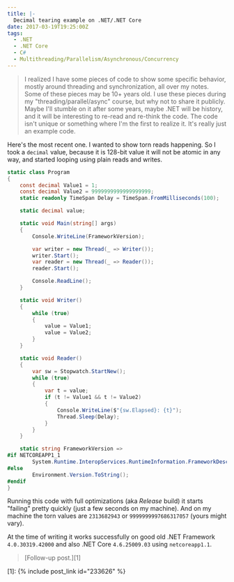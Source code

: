 ```yaml
---
title: |-
  Decimal tearing example on .NET/.NET Core
date: 2017-03-19T19:25:00Z
tags:
  - .NET
  - .NET Core
  - C#
  - Multithreading/Parallelism/Asynchronous/Concurrency
---
```

> I realized I have some pieces of code to show some specific behavior, mostly around threading and synchronization, all over my notes. Some of these pieces may be 10+ years old. I use these pieces during my "threading/parallel/async" course, but why not to share it publicly. Maybe I'll stumble on it after some years, maybe .NET will be history, and it will be interesting to re-read and re-think the code. The code isn't unique or something where I'm the first to realize it. It's really just an example code.

Here's the most recent one. I wanted to show torn reads happening. So I took a `decimal` value, because it is 128-bit value it will not be atomic in any way, and started looping using plain reads and writes. 

<!-- excerpt -->

```csharp
static class Program
{
    const decimal Value1 = 1;
    const decimal Value2 = 9999999999999999999;
    static readonly TimeSpan Delay = TimeSpan.FromMilliseconds(100);

    static decimal value;

    static void Main(string[] args)
    {
        Console.WriteLine(FrameworkVersion);

        var writer = new Thread(_ => Writer());
        writer.Start();
        var reader = new Thread(_ => Reader());
        reader.Start();

        Console.ReadLine();
    }

    static void Writer()
    {
        while (true)
        {
            value = Value1;
            value = Value2;
        }
    }

    static void Reader()
    {
        var sw = Stopwatch.StartNew();
        while (true)
        {
            var t = value;
            if (t != Value1 && t != Value2)
            {
                Console.WriteLine($"{sw.Elapsed}: {t}");
                Thread.Sleep(Delay);
            }
        }
    }

    static string FrameworkVersion =>
#if NETCOREAPP1_1
        System.Runtime.InteropServices.RuntimeInformation.FrameworkDescription;
#else
        Environment.Version.ToString();
#endif
}
```

Running this code with full optimizations (aka _Release_ build) it starts "failing" pretty quickly (just a few seconds on my machine). And on my machine the torn values are `2313682943` or `9999999997686317057` (yours might vary).

At the time of writing it works successfully on good old .NET Framework `4.0.30319.42000` and also .NET Core `4.6.25009.03` using `netcoreapp1.1`.

> [Follow-up post.][1]

[1]: {% include post_link id="233626" %}